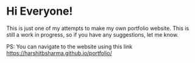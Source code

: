# Hi Everyone!

This is just one of my attempts to make my own portfolio website. This is still a work in progress, so if you have any suggestions, 
let me know.

PS: You can navigate to the website using this link https://harshitbsharma.github.io/portfolio/
